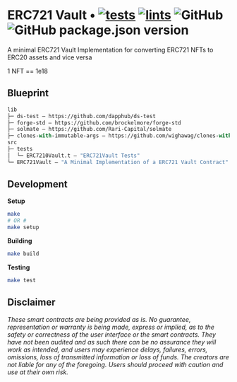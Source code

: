 
# ERC721 Vault • [![tests](https://github.com/abrandec/ERC721-Vault/actions/workflows/tests.yml/badge.svg)](https://github.com/abrandec/ERC721-Vault/actions/workflows/tests.yml) [![lints](https://github.com/abrandec/ERC721-Vault/actions/workflows/lints.yml/badge.svg)](https://github.com/abrandec/ERC721-Vault/actions/workflows/lints.yml) ![GitHub](https://img.shields.io/github/license/abrandec/ERC721-Vault)  ![GitHub package.json version](https://img.shields.io/github/package-json/v/abrandec/ERC721-Vault)

A minimal ERC721 Vault Implementation for converting ERC721 NFTs to ERC20 assets and vice versa

1 NFT == 1e18

## Blueprint

```ml
lib
├─ ds-test — https://github.com/dapphub/ds-test
├─ forge-std — https://github.com/brockelmore/forge-std
├─ solmate — https://github.com/Rari-Capital/solmate
├─ clones-with-immutable-args — https://github.com/wighawag/clones-with-immutable-args
src
├─ tests
│  └─ ERC7210Vault.t — "ERC721Vault Tests"
└─ ERC721Vault — "A Minimal Implementation of a ERC721 Vault Contract"
```

## Development

**Setup**
```bash
make
# OR #
make setup
```

**Building**
```bash
make build
```

**Testing**
```bash
make test
```
## Disclaimer

_These smart contracts are being provided as is. No guarantee, representation or warranty is being made, express or implied, as to the safety or correctness of the user interface or the smart contracts. They have not been audited and as such there can be no assurance they will work as intended, and users may experience delays, failures, errors, omissions, loss of transmitted information or loss of funds. The creators are not liable for any of the foregoing. Users should proceed with caution and use at their own risk._
